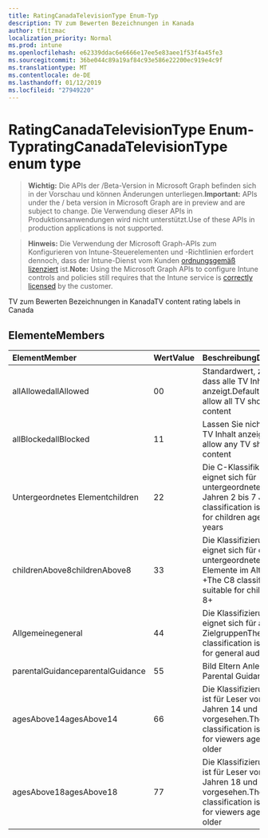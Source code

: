 ```yaml
---
title: RatingCanadaTelevisionType Enum-Typ
description: TV zum Bewerten Bezeichnungen in Kanada
author: tfitzmac
localization_priority: Normal
ms.prod: intune
ms.openlocfilehash: e62339ddac6e6666e17ee5e83aee1f53f4a45fe3
ms.sourcegitcommit: 36be044c89a19af84c93e586e22200ec919e4c9f
ms.translationtype: MT
ms.contentlocale: de-DE
ms.lasthandoff: 01/12/2019
ms.locfileid: "27949220"
---
```

# <a name="ratingcanadatelevisiontype-enum-type"></a><span data-ttu-id="ebdc2-103">RatingCanadaTelevisionType Enum-Typ</span><span class="sxs-lookup"><span data-stu-id="ebdc2-103">ratingCanadaTelevisionType enum type</span></span>

> <span data-ttu-id="ebdc2-104">**Wichtig:** Die APIs der /Beta-Version in Microsoft Graph befinden sich in der Vorschau und können Änderungen unterliegen.</span><span class="sxs-lookup"><span data-stu-id="ebdc2-104">**Important:** APIs under the / beta version in Microsoft Graph are in preview and are subject to change.</span></span> <span data-ttu-id="ebdc2-105">Die Verwendung dieser APIs in Produktionsanwendungen wird nicht unterstützt.</span><span class="sxs-lookup"><span data-stu-id="ebdc2-105">Use of these APIs in production applications is not supported.</span></span>

> <span data-ttu-id="ebdc2-106">**Hinweis:** Die Verwendung der Microsoft Graph-APIs zum Konfigurieren von Intune-Steuerelementen und -Richtlinien erfordert dennoch, dass der Intune-Dienst vom Kunden [ordnungsgemäß lizenziert](https://go.microsoft.com/fwlink/?linkid=839381) ist.</span><span class="sxs-lookup"><span data-stu-id="ebdc2-106">**Note:** Using the Microsoft Graph APIs to configure Intune controls and policies still requires that the Intune service is [correctly licensed](https://go.microsoft.com/fwlink/?linkid=839381) by the customer.</span></span>

<span data-ttu-id="ebdc2-107">TV zum Bewerten Bezeichnungen in Kanada</span><span class="sxs-lookup"><span data-stu-id="ebdc2-107">TV content rating labels in Canada</span></span>
## <a name="members"></a><span data-ttu-id="ebdc2-108">Elemente</span><span class="sxs-lookup"><span data-stu-id="ebdc2-108">Members</span></span>
|<span data-ttu-id="ebdc2-109">Element</span><span class="sxs-lookup"><span data-stu-id="ebdc2-109">Member</span></span>|<span data-ttu-id="ebdc2-110">Wert</span><span class="sxs-lookup"><span data-stu-id="ebdc2-110">Value</span></span>|<span data-ttu-id="ebdc2-111">Beschreibung</span><span class="sxs-lookup"><span data-stu-id="ebdc2-111">Description</span></span>|
|:---|:---|:---|
|<span data-ttu-id="ebdc2-112">allAllowed</span><span class="sxs-lookup"><span data-stu-id="ebdc2-112">allAllowed</span></span>|<span data-ttu-id="ebdc2-113">0</span><span class="sxs-lookup"><span data-stu-id="ebdc2-113">0</span></span>|<span data-ttu-id="ebdc2-114">Standardwert, zulassen, dass alle TV Inhalt anzeigt.</span><span class="sxs-lookup"><span data-stu-id="ebdc2-114">Default value, allow all TV shows content</span></span>|
|<span data-ttu-id="ebdc2-115">allBlocked</span><span class="sxs-lookup"><span data-stu-id="ebdc2-115">allBlocked</span></span>|<span data-ttu-id="ebdc2-116">1</span><span class="sxs-lookup"><span data-stu-id="ebdc2-116">1</span></span>|<span data-ttu-id="ebdc2-117">Lassen Sie nicht, dass alle TV Inhalt anzeigt.</span><span class="sxs-lookup"><span data-stu-id="ebdc2-117">Do not allow any TV shows content</span></span>|
|<span data-ttu-id="ebdc2-118">Untergeordnetes Element</span><span class="sxs-lookup"><span data-stu-id="ebdc2-118">children</span></span>|<span data-ttu-id="ebdc2-119">2</span><span class="sxs-lookup"><span data-stu-id="ebdc2-119">2</span></span>|<span data-ttu-id="ebdc2-120">Die C-Klassifikation eignet sich für untergeordnete Elemente Jahren 2 bis 7 Jahre</span><span class="sxs-lookup"><span data-stu-id="ebdc2-120">The C classification is suitable for children ages of 2 to 7 years</span></span>|
|<span data-ttu-id="ebdc2-121">childrenAbove8</span><span class="sxs-lookup"><span data-stu-id="ebdc2-121">childrenAbove8</span></span>|<span data-ttu-id="ebdc2-122">3</span><span class="sxs-lookup"><span data-stu-id="ebdc2-122">3</span></span>|<span data-ttu-id="ebdc2-123">Die Klassifizierung C8 eignet sich für die untergeordneten Elemente im Alter von 8 +</span><span class="sxs-lookup"><span data-stu-id="ebdc2-123">The C8 classification is suitable for children ages 8+</span></span>|
|<span data-ttu-id="ebdc2-124">Allgemeine</span><span class="sxs-lookup"><span data-stu-id="ebdc2-124">general</span></span>|<span data-ttu-id="ebdc2-125">4</span><span class="sxs-lookup"><span data-stu-id="ebdc2-125">4</span></span>|<span data-ttu-id="ebdc2-126">Die Klassifizierung G eignet sich für allgemeine Zielgruppen</span><span class="sxs-lookup"><span data-stu-id="ebdc2-126">The G classification is suitable for general audience</span></span>|
|<span data-ttu-id="ebdc2-127">parentalGuidance</span><span class="sxs-lookup"><span data-stu-id="ebdc2-127">parentalGuidance</span></span>|<span data-ttu-id="ebdc2-128">5</span><span class="sxs-lookup"><span data-stu-id="ebdc2-128">5</span></span>|<span data-ttu-id="ebdc2-129">Bild Eltern Anleitungen</span><span class="sxs-lookup"><span data-stu-id="ebdc2-129">PG, Parental Guidance</span></span>|
|<span data-ttu-id="ebdc2-130">agesAbove14</span><span class="sxs-lookup"><span data-stu-id="ebdc2-130">agesAbove14</span></span>|<span data-ttu-id="ebdc2-131">6</span><span class="sxs-lookup"><span data-stu-id="ebdc2-131">6</span></span>|<span data-ttu-id="ebdc2-132">Die Klassifizierung 14 + ist für Leser von Berichten Jahren 14 und ältere vorgesehen.</span><span class="sxs-lookup"><span data-stu-id="ebdc2-132">The 14+ classification is intended for viewers ages 14 and older</span></span>|
|<span data-ttu-id="ebdc2-133">agesAbove18</span><span class="sxs-lookup"><span data-stu-id="ebdc2-133">agesAbove18</span></span>|<span data-ttu-id="ebdc2-134">7</span><span class="sxs-lookup"><span data-stu-id="ebdc2-134">7</span></span>|<span data-ttu-id="ebdc2-135">Die Klassifizierung 18 + ist für Leser von Berichten Jahren 18 und ältere vorgesehen.</span><span class="sxs-lookup"><span data-stu-id="ebdc2-135">The 18+ classification is intended for viewers ages 18 and older</span></span>|






